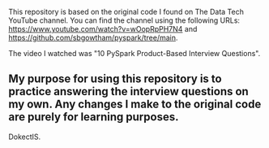 This repository is based on the original code I found on The Data Tech YouTube channel. 
You can find the channel using the following URLs: https://www.youtube.com/watch?v=wOopRpPH7N4 and https://github.com/sbgowtham/pyspark/tree/main. 

The video I watched was "10 PySpark Product-Based Interview Questions". 

My purpose for using this repository is to practice answering the interview questions on my own. Any changes I make to the original code are purely for learning purposes. 
--------------
DokectIS.

